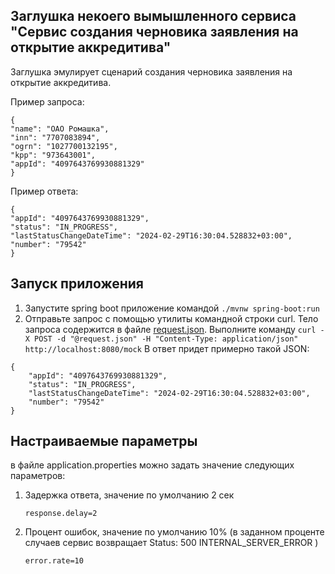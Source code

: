 ## Заглушка некоего вымышленного сервиса "Сервис создания черновика заявления на открытие аккредитива"
Заглушка эмулирует сценарий создания черновика заявления на открытие аккредитива.

Пример запроса:
```
{
"name": "ОАО Ромашка",
"inn": "7707083894",
"ogrn": "1027700132195",
"kpp": "973643001",
"appId": "4097643769930881329"
}
```

Пример ответа:

```
{
"appId": "4097643769930881329",
"status": "IN_PROGRESS",
"lastStatusChangeDateTime": "2024-02-29T16:30:04.528832+03:00",
"number": "79542"
}
```

## Запуск приложения
1. Запустите spring boot приложение командой `./mvnw spring-boot:run`
2. Отправьте запрос с помощью утилиты командной строки curl. Тело запроса содержится в файле [request.json](./request.json).
   Выполните команду `curl -X POST -d "@request.json" -H "Content-Type: application/json" http://localhost:8080/mock`
   В ответ придет примерно такой JSON:
```
{
    "appId": "4097643769930881329",
    "status": "IN_PROGRESS",
    "lastStatusChangeDateTime": "2024-02-29T16:30:04.528832+03:00",
    "number": "79542"
}
```

## Настраиваемые параметры
в файле application.properties можно задать значение следующих параметров:

1. Задержка ответа, значение по умолчанию 2 сек

   `response.delay=2`

2. Процент ошибок, значение по умолчанию 10% (в заданном проценте случаев сервис возвращает Status: 500 INTERNAL_SERVER_ERROR
   )

   `error.rate=10`
